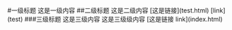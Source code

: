<!-->
#一级标题

这是一级内容

##二级标题

    这是二级内容 [这是链接](test.html) [link](test)

###三级标题

这是三级内容

   这是三级级内容 [这是链接 link](index.html)  
